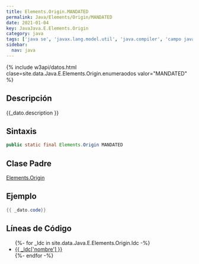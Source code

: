 ```yaml
---
title: Elements.Origin.MANDATED
permalink: Java/Elements/Origin/MANDATED
date: 2021-01-04
key: JavaJava.E.Elements.Origin
category: java
tags: ['java se', 'javax.lang.model.util', 'java.compiler', 'campo java', 'Java 9']
sidebar: 
  nav: java
---
```


{% include w3api/datos.html clase=site.data.Java.E.Elements.Origin.enumeraodos valor="MANDATED" %}

## Descripción
{{_dato.description }}

## Sintaxis
~~~java
public static final Elements.Origin MANDATED
~~~

## Clase Padre
[Elements.Origin](/Java/Elements/Origin/)

## Ejemplo
~~~java
{{ _dato.code}}
~~~

## Líneas de Código
<ul>
{%- for _ldc in site.data.Java.E.Elements.Origin.ldc -%}
   <li>
       <a href="{{_ldc['url'] }}">{{ _ldc['nombre'] }}</a>
   </li>
{%- endfor -%}
</ul>
